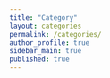 ```yaml
---
title: "Category"
layout: categories
permalink: /categories/
author_profile: true
sidebar_main: true
published: true
---
```

